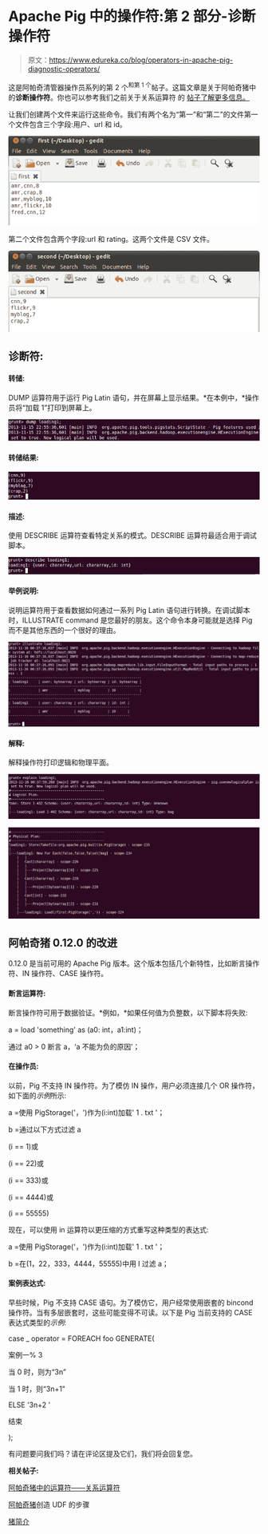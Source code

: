# Apache Pig 中的操作符:第 2 部分-诊断操作符

> 原文：<https://www.edureka.co/blog/operators-in-apache-pig-diagnostic-operators/>

这是阿帕奇清管器操作员系列的第 2 个<sup>和第 1 个</sup>帖子。这篇文章是关于阿帕奇猪中的**诊断操作符**。你也可以参考我们之前关于关系运算符 的 [帖子了解更多信息。](https://www.edureka.co/blog/operators-in-apache-pig/)

让我们创建两个文件来运行这些命令。我们有两个名为“第一”和“第二”的文件第一个文件包含三个字段:用户、url 和 id。

[![Apache pig - 2](img/89551944b20f928f7143b2e540e82cec.png "Operators in Apache Pig - 2")](https://www.edureka.co/blog/operators-in-apache-pig-diagnostic-operators/)

第二个文件包含两个字段:url 和 rating。这两个文件是 CSV 文件。

[![Apache Pig - 3](img/da05fd2b12a3b74a3815c748e7d02c57.png "Operators in Apache Pig - 3")](https://www.edureka.co/blog/operators-in-apache-pig-diagnostic-operators/)

## **诊断符:**

#### **转储:**

DUMP 运算符用于运行 Pig Latin 语句，并在屏幕上显示结果。*在本例中，*操作员将“加载 1”打印到屏幕上。

[![Apache Pig - 4](img/a677de463d3f68b03350743e891babd9.png "Operators in Apache Pig - 4")](https://www.edureka.co/blog/operators-in-apache-pig-diagnostic-operators/)

#### **转储结果:**

[![Apache Pig - 5](img/43b423841aeaff9968be9f7ca2c085bb.png "Operators in Apache Pig - 5")](https://www.edureka.co/blog/operators-in-apache-pig-diagnostic-operators/)

#### **描述:**

使用 DESCRIBE 运算符查看特定关系的模式。DESCRIBE 运算符最适合用于调试脚本。

[![Apache Pig - 6](img/6f80c60c7b7567e3a7d39c7a8f20a5e5.png "Operators in Apache Pig - 6")](https://www.edureka.co/blog/operators-in-apache-pig-diagnostic-operators/)

#### **举例说明:**

说明运算符用于查看数据如何通过一系列 Pig Latin 语句进行转换。在调试脚本时，ILLUSTRATE command 是您最好的朋友。这个命令本身可能就是选择 Pig 而不是其他东西的一个很好的理由。

[![Apache pig - 7](img/cffa49d3aeb05953a075e11a0b031952.png "Operators in Apache pig - 7")](https://www.edureka.co/blog/operators-in-apache-pig-diagnostic-operators/)

#### **解释:**

解释操作符打印逻辑和物理平面。

[![Apache pig - 7](img/44799170b19bce646dd5cef125709d83.png "Operators in Apache pig - 7")](https://www.edureka.co/blog/operators-in-apache-pig-diagnostic-operators/)

[![Apache pig - 8](img/a2168a2c79da9cc9e6db1e4669fd8914.png "Operators in Apache pig - 8")](https://www.edureka.co/blog/operators-in-apache-pig-diagnostic-operators/)

## **阿帕奇猪 0.12.0 的改进**

0.12.0 是当前可用的 Apache Pig 版本。这个版本包括几个新特性，比如断言操作符、IN 操作符、CASE 操作符。

#### **断言运算符:**

断言操作符可用于数据验证。*例如，*如果任何值为负整数，以下脚本将失败:

a = load 'something' as (a0: int，a1:int)；

通过 a0 > 0 断言 a，‘a 不能为负的原因’；

#### **在操作员:**

以前，Pig 不支持 IN 操作符。为了模仿 IN 操作，用户必须连接几个 OR 操作符，如下面的*示例*所示:

a =使用 PigStorage('，')作为(i:int)加载' 1 . txt '；

b =通过以下方式过滤 a

(i == 1)或

(i == 22)或

(i == 333)或

(i == 4444)或

(i == 55555)

现在，可以使用 in 运算符以更压缩的方式重写这种类型的表达式:

a =使用 PigStorage('，')作为(i:int)加载' 1 . txt '；

b =在(1，22，333，4444，55555)中用 I 过滤 a；

#### **案例表达式:**

早些时候，Pig 不支持 CASE 语句。为了模仿它，用户经常使用嵌套的 bincond 操作符。当有多层嵌套时，这些可能变得不可读。以下是 Pig 当前支持的 CASE 表达式类型的*示例*:

case _ operator = FOREACH foo GENERATE(

案例一% 3

当 0 时，则为“3n”

当 1 时，则“3n+1”

ELSE '3n+2 '

结束

);

有问题要问我们吗？请在评论区提及它们，我们将会回复您。

**相关帖子:**

[阿帕奇猪中的运算符——关系运算符](https://www.edureka.co/blog/operators-in-apache-pig/ "Operators in Apache Pig: Part 1- Relational Operators")

[阿帕奇猪](https://www.edureka.co/blog/creating-udf-in-apache-pig/ "Steps to Create UDF in Apache Pig")创造 UDF 的步骤

[猪简介](https://www.edureka.co/blog/introduction-to-pig/ "Introduction to Pig")